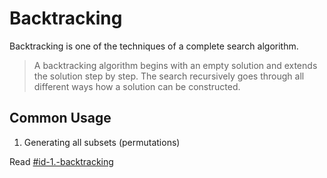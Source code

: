 # Backtracking

Backtracking is one of the techniques of a complete search algorithm.

> A backtracking algorithm begins with an empty solution and extends the solution step by step. The search recursively goes through all different ways how a solution can be constructed.

## Common Usage

1. Generating all subsets (permutations)

Read [#id-1.-backtracking](../math/subsets.md#id-1.-backtracking "mention")
